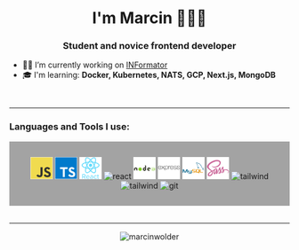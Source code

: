 <h1 align="center">I'm Marcin 👨🏼‍💻</h1>
<h3 align="center">Student and novice frontend developer</h3>

- 🙋‍♂️ I’m currently working on [INFormator](https://github.com/marcinwolder/INFormator)
- 🎓 I'm learning: <b>Docker, Kubernetes, NATS, GCP, Next.js, MongoDB</b>

<br/>

---

<h3 align="left">Languages and Tools I use:</h3>
<div align="center" style="background-color: #0F0F0F60; padding: 1em">
<p align="center"> 
<img src="https://raw.githubusercontent.com/devicons/devicon/master/icons/javascript/javascript-original.svg" alt="javascript" width="40" height="40"/> 
<img src="https://raw.githubusercontent.com/devicons/devicon/master/icons/typescript/typescript-original.svg" alt="typescript" width="40" height="40"/>
<img src="https://raw.githubusercontent.com/devicons/devicon/master/icons/react/react-original-wordmark.svg" alt="react" width="40" height="40"/>
<img src="https://raw.githubusercontent.com/reduxjs/redux/master/logo/logo.svg" alt="react" width="40" height="40"/>
<img src="https://raw.githubusercontent.com/devicons/devicon/master/icons/nodejs/nodejs-original-wordmark.svg" alt="nodejs" width="40" height="40"/> 
<img src="https://raw.githubusercontent.com/devicons/devicon/master/icons/express/express-original-wordmark.svg" alt="express" width="40" height="40"/> 
<img src="https://raw.githubusercontent.com/devicons/devicon/master/icons/mysql/mysql-original-wordmark.svg" alt="mysql" width="40" height="40"/> 
<img src="https://raw.githubusercontent.com/devicons/devicon/master/icons/sass/sass-original.svg" alt="sass" width="40" height="40"/> 
<img src="https://www.vectorlogo.zone/logos/tailwindcss/tailwindcss-icon.svg" alt="tailwind" width="40" height="40"/> 
<img src="https://github.com/mui/material-ui/raw/master/docs/public/static/logo.svg" alt="tailwind" width="40" height="40"/> 
<img src="https://www.vectorlogo.zone/logos/git-scm/git-scm-icon.svg" alt="git" width="40" height="40"/> 
</p>
</div>
<br/>

---

<p align="center"><img align="center" src="https://github-readme-streak-stats.herokuapp.com/?user=marcinwolder&" alt="marcinwolder" /></p>
